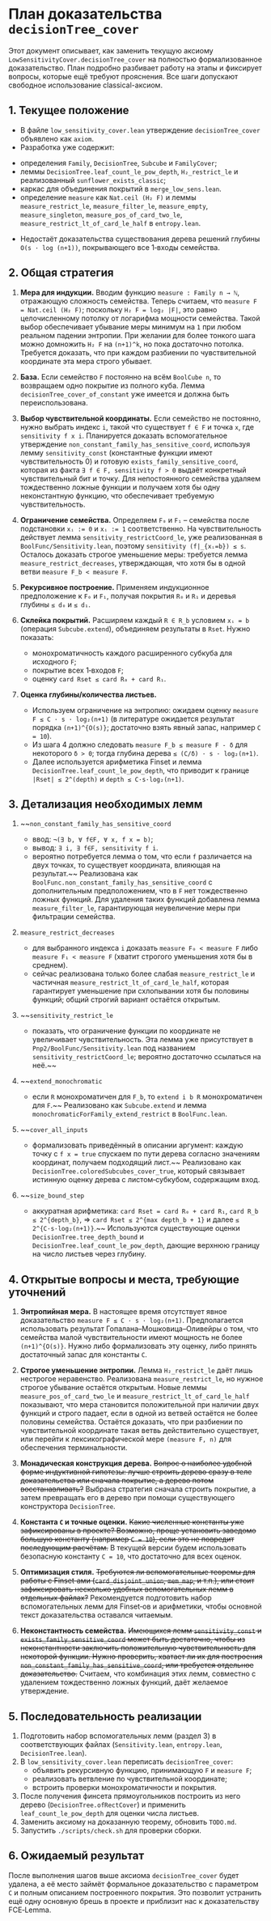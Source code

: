 # План доказательства `decisionTree_cover`

Этот документ описывает, как заменить текущую аксиому
`LowSensitivityCover.decisionTree_cover` на полностью формализованное
доказательство.  План подробно разбивает работу на этапы и фиксирует
вопросы, которые ещё требуют прояснения.  Все шаги допускают свободное
использование classical-аксиом.

## 1. Текущее положение

* В файле `low_sensitivity_cover.lean` утверждение `decisionTree_cover`
  объявлено как `axiom`.
 * Разработка уже содержит:
  - определения `Family`, `DecisionTree`, `Subcube` и `FamilyCover`;
  - леммы `DecisionTree.leaf_count_le_pow_depth`, `H₂_restrict_le` и
    реализованный `sunflower_exists_classic`;
  - каркас для объединения покрытий в `merge_low_sens.lean`.
  - определение `measure` как `Nat.ceil (H₂ F)` и леммы
    `measure_restrict_le`, `measure_filter_le`, `measure_empty`,
    `measure_singleton`, `measure_pos_of_card_two_le`,
    `measure_restrict_lt_of_card_le_half` в `entropy.lean`.
* Недостаёт доказательства существования дерева решений глубины
  `O(s · log (n+1))`, покрывающего все 1‑входы семейства.

## 2. Общая стратегия

1. **Мера для индукции.**  Вводим функцию
   `measure : Family n → ℕ`, отражающую сложность семейства.
   Теперь считаем, что
   `measure F = Nat.ceil (H₂ F)`; поскольку `H₂ F = log₂ |F|`, это равно
   целочисленному потолку от логарифма мощности семейства.  Такой выбор
   обеспечивает убывание меры минимум на `1` при любом реальном падении
   энтропии.  При желании для более тонкого шага можно домножить `H₂ F`
   на `(n+1)^k`, но пока достаточно потолка.  Требуется доказать, что при
   каждом разбиении по чувствительной координате эта мера строго
   убывает.

2. **База.**  Если семейство `F` постоянно на всём `BoolCube n`, то
   возвращаем одно покрытие из полного куба.  Лемма
   `decisionTree_cover_of_constant` уже имеется и должна быть
   переиспользована.

3. **Выбор чувствительной координаты.**  Если семейство не постоянно,
   нужно выбрать индекс `i`, такой что существует `f ∈ F` и точка `x`,
   где `sensitivity f x i`.  Планируется доказать вспомогательное
   утверждение `non_constant_family_has_sensitive_coord`, используя
   лемму `sensitivity_const` (константные функции имеют чувствительность
   0) и готовую `exists_family_sensitive_coord`, которая из факта
  `∃ f ∈ F, sensitivity f > 0` выдаёт конкретный чувствительный бит и
  точку.  Для непостоянного семейства удаляем тождественно ложные
  функции и получаем хотя бы одну неконстантную функцию, что обеспечивает
  требуемую чувствительность.

4. **Ограничение семейства.**  Определяем `F₀` и `F₁` – семейства после
   подстановки `xᵢ := 0` и `xᵢ := 1` соответственно.  На чувствительность
   действует лемма `sensitivity_restrictCoord_le`, уже реализованная в
   `BoolFunc/Sensitivity.lean`, поэтому `sensitivity (f|_{xᵢ=b}) ≤ s`.
   Осталось доказать строгое уменьшение меры: требуется лемма
   `measure_restrict_decreases`, утверждающая, что хотя бы в одной ветви
   `measure F_b < measure F`.

5. **Рекурсивное построение.**  Применяем индукционное предположение к
   `F₀` и `F₁`, получая покрытия `R₀` и `R₁` и деревья глубины `≤ d₀` и
   `≤ d₁`.

6. **Склейка покрытий.**  Расширяем каждый `R ∈ R_b` условием `xᵢ = b`
   (операция `Subcube.extend`), объединяем результаты в `Rset`.  Нужно
   показать:
   * монохроматичность каждого расширенного субкуба для исходного `F`;
   * покрытие всех 1‑входов `F`;
   * оценку `card Rset ≤ card R₀ + card R₁`.

7. **Оценка глубины/количества листьев.**
   * Используем ограничение на энтропию: ожидаем оценку
     `measure F ≤ C · s · log₂(n+1)` (в литературе ожидается результат
     порядка `(n+1)^{O(s)}`; достаточно взять явный запас, например
     `C = 10`).
   * Из шага 4 должно следовать `measure F_b ≤ measure F - δ` для
     некоторого `δ > 0`; тогда глубина дерева `≤ (C/δ) · s · log₂(n+1)`.
   * Далее используется арифметика Finset и лемма
     `DecisionTree.leaf_count_le_pow_depth`, что приводит к границе
     `|Rset| ≤ 2^(depth)` и `depth ≤ C·s·log₂(n+1)`.

## 3. Детализация необходимых лемм

1. ~~`non_constant_family_has_sensitive_coord`
   * ввод: `¬(∃ b, ∀ f∈F, ∀ x, f x = b)`;
   * вывод: `∃ i, ∃ f∈F, sensitivity f i`.
   * вероятно потребуется лемма о том, что если `f` различается на двух
     точках, то существует координата, влияющая на результат.~~
   Реализована как `BoolFunc.non_constant_family_has_sensitive_coord` с
   дополнительным предположением, что в `F` нет тождественно ложных функций.
   Для удаления таких функций добавлена лемма `measure_filter_le`,
   гарантирующая неувеличение меры при фильтрации семейства.

2. `measure_restrict_decreases`
   * для выбранного индекса `i` доказать `measure F₀ < measure F` либо
     `measure F₁ < measure F` (хватит строгого уменьшения хотя бы в
     среднем).
   * сейчас реализована только более слабая `measure_restrict_le` и
     частичная `measure_restrict_lt_of_card_le_half`, которая гарантирует
     уменьшение при схлопывании хотя бы половины функций; общий строгий
     вариант остаётся открытым.

3. ~~`sensitivity_restrict_le`
   * показать, что ограничение функции по координате не увеличивает
     чувствительность.  Эта лемма уже присутствует в
     `Pnp2/BoolFunc/Sensitivity.lean` под названием
     `sensitivity_restrictCoord_le`; вероятно достаточно ссылаться на
     неё.~~

4. ~~`extend_monochromatic`
   * если `R` монохроматичен для `F_b`, то `extend i b R` монохроматичен
     для `F`.~~ Реализовано как `Subcube.extend` и лемма
   `monochromaticForFamily_extend_restrict` в `BoolFunc.lean`.

5. ~~`cover_all_inputs`
   * формализовать приведённый в описании аргумент: каждую точку с
     `f x = true` спускаем по пути дерева согласно значениям
     координат, получаем подходящий лист.~~ Реализовано как
   `DecisionTree.coloredSubcubes_cover_true`, который связывает
   истинную оценку дерева с листом‑субкубом, содержащим вход.

6. ~~`size_bound_step`
   * аккуратная арифметика: `card Rset = card R₀ + card R₁`,
     `card R_b ≤ 2^{depth_b}`, ⇒ `card Rset ≤ 2^{max depth_b + 1}` и
     далее `≤ 2^{C·s·log₂(n+1)}`.~~ Используются существующие
   оценки `DecisionTree.tree_depth_bound` и
   `DecisionTree.leaf_count_le_pow_depth`, дающие верхнюю границу
   на число листьев через глубину.

## 4. Открытые вопросы и места, требующие уточнений

1. **Энтропийная мера.**  В настоящее время отсутствует явное доказательство
   `measure F ≤ C · s · log₂(n+1)`.  Предполагается использовать результат
   Гопалана–Мошковица–Оливейры о том, что семейства малой чувствительности
   имеют мощность не более `(n+1)^{O(s)}`.  Нужно либо формализовать эту
   оценку, либо принять достаточный запас для константы `C`.

2. **Строгое уменьшение энтропии.**  Лемма `H₂_restrict_le` даёт лишь
   нестрогое неравенство.  Реализована `measure_restrict_le`, но нужное
   строгое убывание остаётся открытым.  Новые леммы
   `measure_pos_of_card_two_le` и `measure_restrict_lt_of_card_le_half`
   показывают, что мера становится положительной при наличии двух
   функций и строго падает, если в одной из ветвей остаётся не более
   половины семейства.  Остаётся доказать, что при разбиении по
   чувствительной координате такая ветвь действительно существует, или
   перейти к лексикографической мере `(measure F, n)` для обеспечения
   терминальности.

3. **Монадическая конструкция дерева.**  ~~Вопрос о наиболее удобной форме
   индуктивной гипотезы: лучше строить дерево сразу в теле доказательства
   или сначала покрытие, а дерево потом восстанавливать?~~ Выбрана стратегия
   сначала строить покрытие, а затем превращать его в дерево при помощи
   существующего конструктора `DecisionTree`.

4. **Константа `C` и точные оценки.**  ~~Какие численные константы уже
   зафиксированы в проекте?  Возможно, проще установить заведомо большую
   константу (например `C = 10`), если это не повредит последующим
   расчётам.~~  В текущей версии будем использовать безопасную
   константу `C = 10`, что достаточно для всех оценок.

5. **Оптимизация стиля.**  ~~Требуются ли вспомогательные теоремы для
   работы с Finset‑ами (`card_disjoint_union`, `mem_map`, и т.п.), или
   стоит зафиксировать несколько удобных вспомогательных лемм в отдельных
   файлах?~~  Рекомендуется подготовить набор вспомогательных лемм для
   Finset‑ов и арифметики, чтобы основной текст доказательства оставался
   читаемым.

6. **Неконстантность семейства.**  ~~Имеющихся лемм `sensitivity_const` и
   `exists_family_sensitive_coord` может быть достаточно, чтобы из
   неконстантности заключить положительную чувствительность для некоторой
   функции.  Нужно проверить, хватает ли их для построения
   `non_constant_family_has_sensitive_coord`, или требуется отдельное
   доказательство.~~  Считаем, что комбинация этих лемм, совместно с
   удалением тождественно ложных функций, даёт желаемое утверждение.

## 5. Последовательность реализации

1. Подготовить набор вспомогательных лемм (раздел 3) в соответствующих
   файлах (`Sensitivity.lean`, `entropy.lean`, `DecisionTree.lean`).
2. В `low_sensitivity_cover.lean` переписать `decisionTree_cover`:
   * объявить рекурсивную функцию, принимающую `F` и `measure F`;
   * реализовать ветвление по чувствительной координате;
   * встроить проверки монохроматичности и покрытия.
3. После получения финсета прямоугольников построить из него дерево
   (`DecisionTree.ofRectCover`) и применить `leaf_count_le_pow_depth` для
   оценки числа листьев.
4. Заменить аксиому на доказанную теорему, обновить `TODO.md`.
5. Запустить `./scripts/check.sh` для проверки сборки.

## 6. Ожидаемый результат

После выполнения шагов выше аксиома `decisionTree_cover` будет удалена,
а её место займёт формальное доказательство с параметром `C` и
полным описанием построенного покрытия.  Это позволит устранить ещё одну
основную брешь в проекте и приблизит нас к доказательству FCE‑Lemma.

